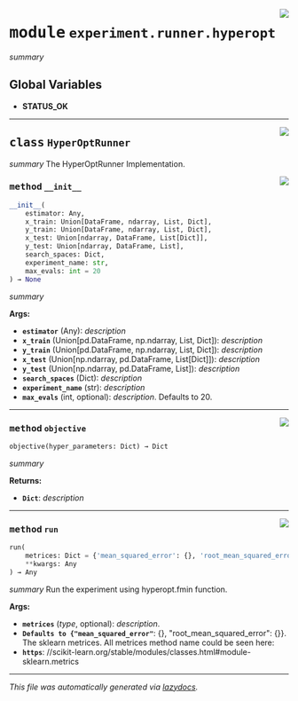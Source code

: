 <!-- markdownlint-disable -->

<a href="../klops/experiment/runner/hyperopt.py#L0"><img align="right" style="float:right;" src="https://img.shields.io/badge/-source-cccccc?style=flat-square"></a>

# <kbd>module</kbd> `experiment.runner.hyperopt`
_summary_ 

**Global Variables**
---------------
- **STATUS_OK**


---

<a href="../klops/experiment/runner/hyperopt.py#L16"><img align="right" style="float:right;" src="https://img.shields.io/badge/-source-cccccc?style=flat-square"></a>

## <kbd>class</kbd> `HyperOptRunner`
_summary_ The HyperOptRunner Implementation.  



<a href="../klops/experiment/runner/hyperopt.py#L20"><img align="right" style="float:right;" src="https://img.shields.io/badge/-source-cccccc?style=flat-square"></a>

### <kbd>method</kbd> `__init__`

```python
__init__(
    estimator: Any,
    x_train: Union[DataFrame, ndarray, List, Dict],
    y_train: Union[DataFrame, ndarray, List, Dict],
    x_test: Union[ndarray, DataFrame, List[Dict]],
    y_test: Union[ndarray, DataFrame, List],
    search_spaces: Dict,
    experiment_name: str,
    max_evals: int = 20
) → None
```

_summary_ 



**Args:**
 
 - <b>`estimator`</b> (Any):  _description_ 
 - <b>`x_train`</b> (Union[pd.DataFrame, np.ndarray, List, Dict]):  _description_ 
 - <b>`y_train`</b> (Union[pd.DataFrame, np.ndarray, List, Dict]):  _description_ 
 - <b>`x_test`</b> (Union[np.ndarray, pd.DataFrame, List[Dict]]):  _description_ 
 - <b>`y_test`</b> (Union[np.ndarray, pd.DataFrame, List]):  _description_ 
 - <b>`search_spaces`</b> (Dict):  _description_ 
 - <b>`experiment_name`</b> (str):  _description_ 
 - <b>`max_evals`</b> (int, optional):  _description_. Defaults to 20. 




---

<a href="../klops/experiment/runner/hyperopt.py#L48"><img align="right" style="float:right;" src="https://img.shields.io/badge/-source-cccccc?style=flat-square"></a>

### <kbd>method</kbd> `objective`

```python
objective(hyper_parameters: Dict) → Dict
```

_summary_ 



**Returns:**
 
 - <b>`Dict`</b>:  _description_ 

---

<a href="../klops/experiment/runner/hyperopt.py#L71"><img align="right" style="float:right;" src="https://img.shields.io/badge/-source-cccccc?style=flat-square"></a>

### <kbd>method</kbd> `run`

```python
run(
    metrices: Dict = {'mean_squared_error': {}, 'root_mean_squared_error': {}},
    **kwargs: Any
) → Any
```

_summary_ Run the experiment using hyperopt.fmin function. 

**Args:**
 
 - <b>`metrices`</b> (_type_, optional):  _description_. 
 - <b>`Defaults to {"mean_squared_error"`</b>:  {}, "root_mean_squared_error": {}}. The sklearn metrices. All metrices method name could be seen here: 
 - <b>`https`</b>: //scikit-learn.org/stable/modules/classes.html#module-sklearn.metrics 




---

_This file was automatically generated via [lazydocs](https://github.com/ml-tooling/lazydocs)._
